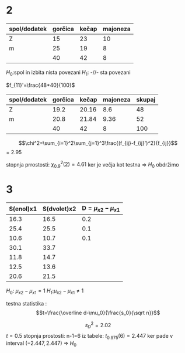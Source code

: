# 2
| spol/dodatek | gorčica | kečap | majoneza |
| ------------ | ------- | ----- | -------- |
| Z            | 15      | 23    | 10       |
| m            | 25      | 19    | 8        |
|              | 40      | 42    | 8        | 

$H_0:$spol in izbita nista povezani
$H_1:$ -//- sta povezani

$f_{11}'=\frac{48*40}{100}$

| spol/dodatek | gorčica | kečap | majoneza | skupaj |
| ------------ | ------- | ----- | -------- | ------ |
| Z            | 19.2    | 20.16 | 8.6      | 48     |
| m            | 20.8    | 21.84 | 9.36     | 52     |
|              | 40      | 42    | 8        | 100    | 

$$\chi^2=\sum_{i=1}^2\sum_{j=1}^3\frac{(f_{ij}-f_{ij}')^2}{f_{ij}}$$
= 2.95

stopnja prrostosti:
$\chi_{0.9}^2(2)=4.61$
ker je večja kot testna => $H_0$ obdržimo

# 3
| S(enol)x1 | S(dvolet)x2 | D$=\mu_{x2}-\mu_{x1}$ |
| --------- | ----------- | --------------------- |
| 16.3      | 16.5        | 0.2                   |
| 25.4      | 25.5        | 0.1                   |
| 10.6      | 10.7        | 0.1                   |
| 30.1      | 33.7        |                       |
| 11.8      | 14.7        |                       |
| 12.5      | 13.6        |                       |
| 20.6      | 21.5        |                       |

$H_0:$ $\mu_{x2}-\mu_{x1}=1$
$H_1:$$\mu_{x2}-\mu_{x1}\ne1$


testna statistika :
$$t=\frac{\overline d-\mu_0}{\frac{s_0}{\sqrt n}}$$

$$s_D^2=2.02$$
$t=0.5$
stopnja prostosti: n-1=6
iz tabele:
$t_{0.975}(6)=2.447$
ker pade v interval $(-2.447,2.447)$ => $H_0$
